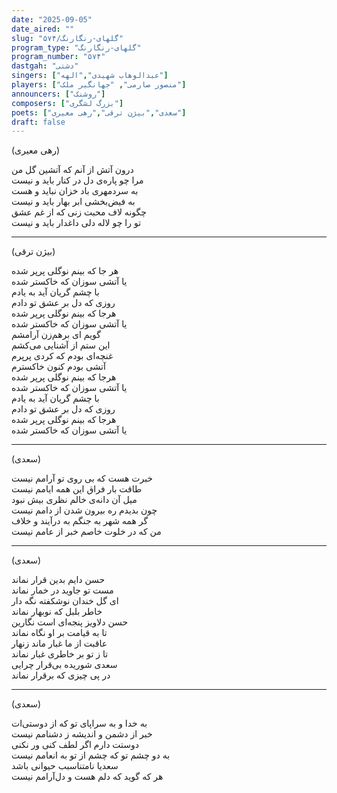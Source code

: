 ```yaml
---
date: "2025-09-05"
date_aired: ""
slug: "گلهای-رنگارنگ/۵۷۴"
program_type: "گلهای-رنگارنگ"
program_number: "۵۷۴"
dastgah: "دشتی"
singers: ["عبدالوهاب شهیدی","الهه"]
players: ["منصور صارمی", "جهانگیر ملک"]
announcers: ["روشنک"]
composers: ["بزرگ لشگری"]
poets: ["سعدی","بیژن ترقی","رهی معیری"]
draft: false
---
```



(رهی معیری)  

درون آتش از آنم که آتشین گل من  
مرا چو پاره‌ی دل در کنار باید و نیست  
به سردمهری باد خزان نباید و هست  
به فیض‌بخشی ابر بهار باید و نیست  
چگونه لاف محبت زنی که از غم عشق  
تو را چو لاله دلی داغدار باید و نیست  

---  

(بیژن ترقی)  

هر جا که بینم نوگلی پرپر شده  
یا آتشی سوزان که خاکستر شده  
با چشم گریان آید به یادم  
روزی که دل بر عشق تو دادم  
هرجا که بینم نوگلی پرپر شده  
یا آتشی سوزان که خاکستر شده  
گویم ای برهم‌زن آرامشم  
این ستم از آشنایی می‌کشم  
غنچه‌ای بودم که کردی پرپرم  
آتشی بودم کنون خاکسترم  
هرجا که بینم نوگلی پرپر شده  
یا آتشی سوزان که خاکستر شده  
با چشم گریان آید به یادم  
روزی که دل بر عشق تو دادم  
هرجا که بینم نوگلی پرپر شده  
یا آتشی سوزان که خاکستر شده

---

(سعدی)

خبرت هست که بی روی تو آرامم نیست  
طاقت بار فراق این همه ایامم نیست  
میل آن دانه‌ی خالم نظری بیش نبود  
چون بدیدم ره بیرون شدن از دامم نیست  
گر همه شهر به جنگم به درآیند و خلاف  
من که در خلوت خاصم خبر از عامم نیست  

---

(سعدی)

حسن دایم بدین قرار نماند  
مست تو جاوید در خمار نماند  
ای گل خندان نوشکفته نگه دار  
خاطر بلبل که نوبهار نماند  
حسن دلاویز پنجه‌ای است نگارین  
تا به قیامت بر او نگاه نماند  
عاقبت از ما غبار ماند زنهار  
تا ز تو بر خاطری غبار نماند  
سعدی شوریده بی‌قرار چرایی  
در پی چیزی که برقرار نماند

---

(سعدی)

به خدا و به سراپای تو که از دوستی‌ات  
خبر از دشمن و اندیشه ز دشنامم نیست  
دوستت دارم اگر لطف کنی ور نکنی  
به دو چشم تو که چشم از تو به انعامم نیست  
سعدیا نامتناسبب حیوانی باشد  
هر که گوید که دلم هست و دل‌آرامم نیست

